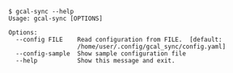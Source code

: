     $ gcal-sync --help
    Usage: gcal-sync [OPTIONS]
    
    Options:
      --config FILE    Read configuration from FILE.  [default:
                       /home/user/.config/gcal_sync/config.yaml]
      --config-sample  Show sample configuration file
      --help           Show this message and exit.
